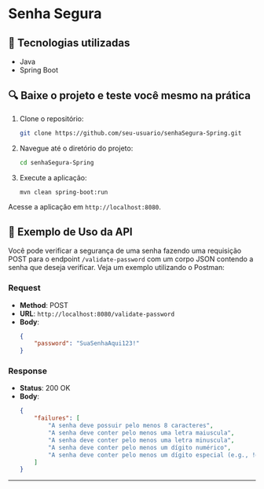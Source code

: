 # Senha Segura

## 🚀 Tecnologias utilizadas
- Java
- Spring Boot

## 🔍 Baixe o projeto e teste você mesmo na prática
1. Clone o repositório:
    ```sh
    git clone https://github.com/seu-usuario/senhaSegura-Spring.git
    ```
2. Navegue até o diretório do projeto:
    ```sh
    cd senhaSegura-Spring
    ```
3. Execute a aplicação:
    ```sh
    mvn clean spring-boot:run
    ```

Acesse a aplicação em `http://localhost:8080`.

## 📄 Exemplo de Uso da API

Você pode verificar a segurança de uma senha fazendo uma requisição POST para o endpoint `/validate-password` com um corpo JSON contendo a senha que deseja verificar. Veja um exemplo utilizando o Postman:

### Request
- **Method**: POST
- **URL**: `http://localhost:8080/validate-password`
- **Body**:
    ```json
    {
        "password": "SuaSenhaAqui123!"
    }
    ```

### Response
- **Status**: 200 OK
- **Body**:
    ```json
    {
        "failures": [
            "A senha deve possuir pelo menos 8 caracteres",
            "A senha deve conter pelo menos uma letra maiuscula",
            "A senha deve conter pelo menos uma letra minuscula",
            "A senha deve conter pelo menos um dígito numérico",
            "A senha deve conter pelo menos um dígito especial (e.g., !@#$%)"
        ]
    }


---

